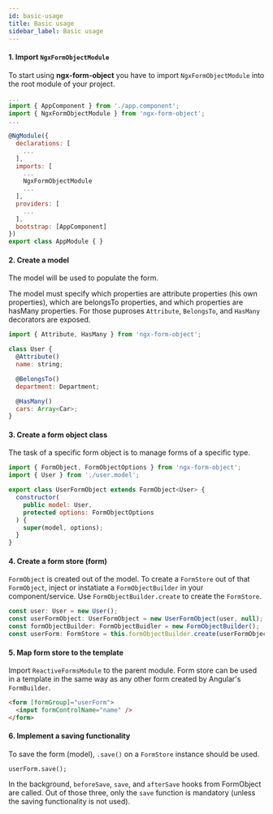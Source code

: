 ```yaml
---
id: basic-usage
title: Basic usage
sidebar_label: Basic usage
---
```


#### 1. Import `NgxFormObjectModule`
To start using **ngx-form-object** you have to import `NgxFormObjectModule` into the root module of your project.

```js
...
import { AppComponent } from './app.component';
import { NgxFormObjectModule } from 'ngx-form-object';
...

@NgModule({
  declarations: [
    ...
  ],
  imports: [
    ...
    NgxFormObjectModule
    ...
  ],
  providers: [
    ...
  ],
  bootstrap: [AppComponent]
})
export class AppModule { }

```

#### 2. Create a model

The model will be used to populate the form.

The model must specify which properties are attribute properties (his own properties), which are belongsTo properties, and which properties are hasMany properties. For those puproses `Attribute`, `BelongsTo`, and `HasMany` decorators are exposed.

```js
import { Attribute, HasMany } from 'ngx-form-object';

class User {
  @Attribute()
  name: string;

  @BelongsTo()
  department: Department;

  @HasMany()
  cars: Array<Car>;
}
```

#### 3. Create a form object class

The task of a specific form object is to manage forms of a specific type.

```js
import { FormObject, FormObjectOptions } from 'ngx-form-object';
import { User } from './user.model';

export class UserFormObject extends FormObject<User> {
  constructor(
    public model: User,
    protected options: FormObjectOptions
  ) {
    super(model, options);
  }
}
```


#### 4. Create a form store (form)
`FormObject` is created out of the model. To create a `FormStore` out of that `FormObject`, inject or instatiate a `FormObjectBuilder` in your component/service.
Use `FormObjectBuilder.create` to create the `FormStore`.

```js
const user: User = new User();
const userFormObject: UserFormObject = new UserFormObject(user, null);
const formObjectBuilder: FormObjectBuidler = new FormObjectBuilder();
const userForm: FormStore = this.formObjectBuilder.create(userFormObject);
```

#### 5. Map form store to the template
Import `ReactiveFormsModule` to the parent module.
Form store can be used in a template in the same way as any other form created by Angular's `FormBuilder`.

```html
<form [formGroup]="userForm">
  <input formControlName="name" />
</form>
```

#### 6. Implement a saving functionality

To save the form (model), `.save()` on a `FormStore` instance should be used.
```
userForm.save();
```

In the background, `beforeSave`, `save`, and `afterSave` hooks from FormObject are called. Out of those three, only the `save` function is mandatory (unless the saving functionality is not used).
